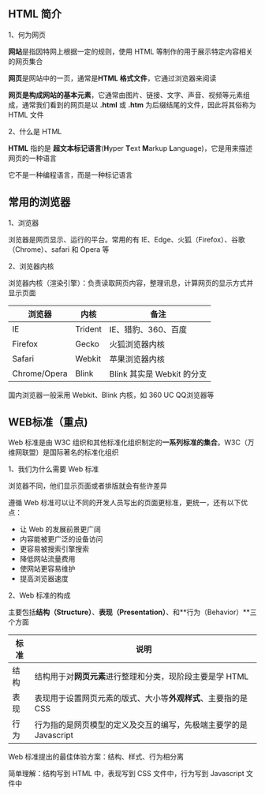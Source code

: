 ## HTML 简介

1、何为网页

**网站**是指因特网上根据一定的规则，使用 HTML 等制作的用于展示特定内容相关的网页集合

**网页**是网站中的一页，通常是**HTML 格式文件**，它通过浏览器来阅读

**网页是构成网站的基本元素**，它通常由图片、链接、文字、声音、视频等元素组成，通常我们看到的网页是以 **.html**  或 **.htm** 为后缀结尾的文件，因此将其俗称为 HTML 文件



2、什么是 HTML

**HTML** 指的是 **超文本标记语言**(**H**yper **T**ext **M**arkup **L**anguage)，它是用来描述网页的一种语言

它不是一种编程语言，而是一种标记语言



## 常用的浏览器

1、浏览器

浏览器是网页显示、运行的平台。常用的有 IE、Edge、火狐（Firefox）、谷歌（Chrome）、safari 和  Opera 等



2、浏览器内核

浏览器内核（渲染引擎）：负责读取网页内容，整理讯息，计算网页的显示方式并显示页面

| 浏览器       | 内核    | 备注                       |
| ------------ | ------- | -------------------------- |
| IE           | Trident | IE、猎豹、360、百度        |
| Firefox      | Gecko   | 火狐浏览器内核             |
| Safari       | Webkit  | 苹果浏览器内核             |
| Chrome/Opera | Blink   | Blink 其实是 Webkit 的分支 |

国内浏览器一般采用 Webkit、Blink 内核，如 360 UC QQ浏览器等



## WEB标准（重点)

Web 标准是由 W3C 组织和其他标准化组织制定的**一系列标准的集合**。W3C（万维网联盟）是国际著名的标准化组织

1、我们为什么需要 Web 标准

浏览器不同，他们显示页面或者排版就会有些许差异

遵循 Web 标准可以让不同的开发人员写出的页面更标准，更统一，还有以下优点：

- 让 Web 的发展前景更广阔
- 内容能被更广泛的设备访问
- 更容易被搜索引擎搜索
- 降低网站流量费用
- 使网站更容易维护
- 提高浏览器速度



2、Web 标准的构成

主要包括**结构（Structure）**、**表现（Presentation）**、和**行为（Behavior）**三个方面

| 标准 | 说明                                                         |
| ---- | ------------------------------------------------------------ |
| 结构 | 结构用于对**网页元素**进行整理和分类，现阶段主要是学 HTML    |
| 表现 | 表现用于设置网页元素的版式、大小等**外观样式**、主要指的是 CSS |
| 行为 | 行为指的是网页模型的定义及交互的编写，先极端主要学的是 Javascript |

Web 标准提出的最佳体验方案：结构、样式、行为相分离

简单理解：结构写到 HTML 中，表现写到 CSS 文件中，行为写到 Javascript 文件中